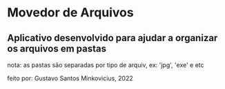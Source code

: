 # Movedor de Arquivos

## Aplicativo desenvolvido para ajudar a organizar os arquivos em pastas
nota: as pastas são separadas por tipo de arquiv, ex: 'jpg', 'exe' e etc

feito por: Gustavo Santos Minkovicius, 2022

